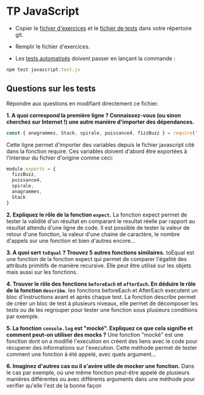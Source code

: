 # TP JavaScript

- Copier le [fichier d'exercices](../assets/javascript.js) et le [fichier de tests](../assets/javascript.test.js) dans votre répertoire git.

- Remplir le fichier d'exercices.

- Les [tests automatisés](../assets/javascript.test.js) doivent passer en lançant la commande :

```js
npm test javascript.test.js
```

## Questions sur les tests 
Répondre aux questions en modifiant directement ce fichier.

**1. A quoi correspond la première ligne ? Connaissez-vous (ou sinon cherchez sur Internet !) une autre manière d'importer des dépendances.**
```javascript 
const { anagrammes, Stack, spirale, puissance4, fizzBuzz } = require('./javascript.js');
```
Cette ligne permet d'importer des variables depuis le fichier javascript cité dans la fonction require. 
Ces variables doivent d'abord être exportées à l'interieur du fichier d'origine comme ceci:
```javascript
module.exports = {
  fizzBuzz,
  puissance4,
  spirale,
  anagrammes,
  Stack
}
```

**2. Expliquez le rôle de la fonction `expect`.**
La fonction expect permet de tester la validité d'un résultat en comparant le resultat réelle par rapport au résultat attendu d'une ligne de code.
Il est possible de tester la valeur de retour d'une fonction, la valeur d'une chaine de caractère, le nombre d'appels sur une fonction et bien d'autres encore... 

**3. A quoi sert `toEqual` ? Trouvez 5 autres fonctions similaires.**
toEqual est une fonction de la fonction expect qui permet de comparer l'égalité des attributs primitifs de manière recursive.
Elle peut être utilisé sur les objets mais aussi sur les fonctions.

**4. Trouver le rôle des fonctions `beforeEach` et `afterEach`. En déduire le rôle de la fonction `describe`.**
les fonctions beforeEach et AfterEach executent un bloc d'instructions avant et après chaque test. 
La fonction describe permet de créer un bloc de test à plusieurs niveaux, elle permet de décomposer les tests ou de les regrouper pour tester une fonction sous plusieurs conditions par exemple.

**5. La fonction `console.log` est "mocké". Expliquez ce que cela signifie et comment peut-on utiliser des mocks ?**
Une fonction "mocké" est une fonction dont on a modifié l'execution en créent des liens avec le code pour récuperer des informations sur l'execution.
Cette méthode permet de tester comment une fonction à été appelé, avec quels argument...


**6. Imaginez d'autres cas ou il s'avère utile de mocker une fonction.**
Dans le cas par exemple, où une même fonction peut-être appelé de plusieurs manières différentes ou avec différents arguments dans une méthode pour verifier qu'elle l'est de la bonne façon

